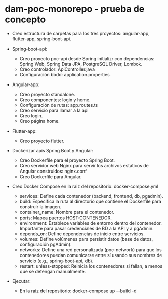 # dam-poc-monorepo - prueba de concepto
- Creo estructura de carpetas para los tres proyectos: angular-app, flutter-app, spring-boot-api.

- Spring-boot-api:
    - Creo proyecto poc-api desde Spring initializr con dependencias: Spring Web, Spring Data JPA, PostgreSQL Driver, Lombok.
    - Creo controlador: ApiController.java
    - Configuración bbdd: application.properties
    
- Angular-app:
    - Creo proyecto standalone.
    - Creo componentes: login y home.
    - Configuración de rutas: app.routes.ts
    - Creo servicio para llamar a la api
    - Creo login.
    - Creo página home.

- Flutter-app:
    - Creo proyecto flutter.
  
- Dockerizar apis Spring Boot y Angular:
    - Creo Dockerfile para el proyecto Spring Boot.
    - Creo servidor web Nginx para servir los archivos estáticos de Angular construidos: nginx.conf
    - Creo Dockerfile para Angular.

- Creo Docker Compose en la raiz del repositorio: docker-compose.yml
    - services: Define cada contenedor (backend, frontend, db, pgadmin).
    - build: Especifica la ruta al directorio que contiene el Dockerfile para construir la imagen.
    - container_name: Nombre para el contenedor.
    - ports: Mapea puertos HOST:CONTENEDOR.
    - environment: Establece variables de entorno dentro del contenedor. Importante para pasar credenciales de BD a la API y a pgAdmin.
    - depends_on: Define dependencias de inicio entre servicios.
    - volumes: Define volúmenes para persistir datos (base de datos, configuración pgAdmin).
    - networks: Define una red personalizada (poc-network) para que los contenedores puedan comunicarse entre sí usando sus nombres de servicio (e.g., spring-boot-api, db).
    - restart: unless-stopped: Reinicia los contenedores si fallan, a menos que se detengan manualmente.
 
- Ejecutar:
    - En la raiz del repositorio: docker-compose up --build -d






